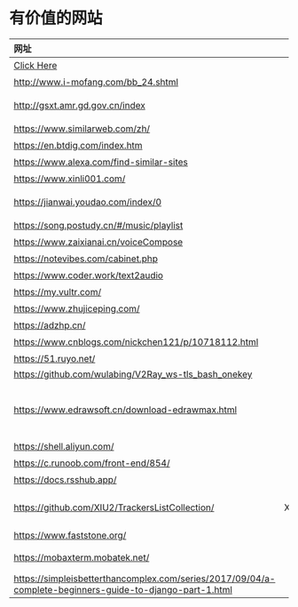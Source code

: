 # 有价值的网站

|网址|描述|其他|
|:---|:---:|:---:|
|[Click Here](https://wiki.biligame.com/ys/%E8%A7%92%E8%89%B2%E7%AA%81%E7%A0%B4%E6%9D%90%E6%96%99%E4%B8%80%E8%A7%88)|原神突破材料一览|游戏|
|<http://www.i-mofang.com/bb_24.shtml>|魔方教程|
|<http://gsxt.amr.gd.gov.cn/index>|国家企业信用公示|天眼查的数据来源|
|<https://www.similarweb.com/zh/>|相似网站分析工具|站长必备|
|<https://en.btdig.com/index.htm>|种子网站|
|<https://www.alexa.com/find-similar-sites>|相似网站查询|
|<https://www.xinli001.com/>|心理付费教程|
|<https://jianwai.youdao.com/index/0>|网易见外工作台|视频剪辑用得到|
|<https://song.postudy.cn/#/music/playlist>|在线音乐|
|<https://www.zaixianai.cn/voiceCompose>|在线语音合成、语音转文字|优质|
|<https://notevibes.com/cabinet.php>|文本转语音（国外）|
|<https://www.coder.work/text2audio>|在线语音合成|
|<https://my.vultr.com/>|按小时计费VPS|
|<https://www.zhujiceping.com/>|主机测评|
|<https://adzhp.cn/>|爱达杂货铺|
|<https://www.cnblogs.com/nickchen121/p/10718112.html>|Python从入门到放弃|
|<https://51.ruyo.net/>|如有乐享|信息|
|<https://github.com/wulabing/V2Ray_ws-tls_bash_onekey>|v2ray script|
|<https://www.edrawsoft.cn/download-edrawmax.html>|亿图图示|Visio替代品（他们家还有思维导图）|
|<https://shell.aliyun.com/>|阿里云命令行|优秀|
|<https://c.runoob.com/front-end/854/>|正则表达式测试|工具|
|<https://docs.rsshub.app/>|RSS|阅读|
|<https://github.com/XIU2/TrackersListCollection/>|XIU2/TrackersListCollection|BitTorrent Tracker 列表|
|<https://www.faststone.org/>|FastStone Image Viewer|看图工具|
|<https://mobaxterm.mobatek.net/>|MobaXterm 类似putty，xshell|终端工具|
|<https://simpleisbetterthancomplex.com/series/2017/09/04/a-complete-beginners-guide-to-django-part-1.html>|Django Tutorial|
